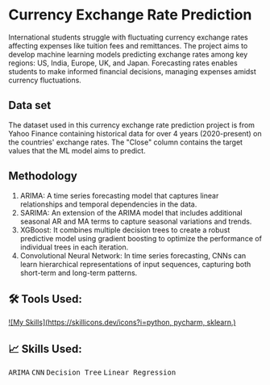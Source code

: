 # Currency Exchange Rate Prediction

International students struggle with fluctuating currency exchange rates affecting expenses like tuition fees and remittances.​ The project aims to develop machine learning models predicting exchange rates among key regions: US, India, Europe, UK, and Japan.​ Forecasting rates enables students to make informed financial decisions, managing expenses amidst currency fluctuations.​

## Data set

The dataset used in this currency exchange rate prediction project is from Yahoo Finance containing historical data for over 4 years (2020-present) on the countries' exchange rates. ​The "Close" column contains the target values that the ML model aims to predict. ​

## Methodology

1. ARIMA​: A time series forecasting model that captures linear relationships and temporal dependencies in the data.​
2. SARIMA​: An extension of the ARIMA model that includes additional seasonal AR and MA terms to capture seasonal variations and trends.​
3. XGBoost:​ It combines multiple decision trees to create a robust predictive model using gradient boosting to optimize the performance of individual trees in each iteration.​
4. Convolutional Neural Network​: In time series forecasting, CNNs can learn hierarchical representations of input sequences, capturing both short-term and long-term patterns.​

## 🛠️ Tools Used:

[![My Skills](https://skillicons.dev/icons?i=python, pycharm, sklearn,)](https://skillicons.dev)

## 📈 Skills Used:

<p>
  <kbd>ARIMA</kbd>
  <kbd>CNN</kbd>
  <kbd>Decision Tree</kbd>
  <kbd>Linear Regression</kbd>
</p>
